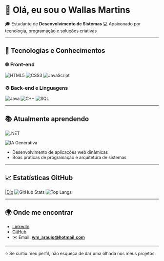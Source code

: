# 👋 Olá, eu sou o Wallas Martins

🎓 Estudante de **Desenvolvimento de Sistemas**
💻 Apaixonado por tecnologia, programação e soluções criativas

---

## 🚀 Tecnologias e Conhecimentos

### 🌐 Front-end

![HTML5](https://img.shields.io/badge/HTML5-E34F26?style=for-the-badge\&logo=html5\&logoColor=white)
![CSS3](https://img.shields.io/badge/CSS3-1572B6?style=for-the-badge\&logo=css3\&logoColor=white)
![JavaScript](https://img.shields.io/badge/JavaScript-F7DF1E?style=for-the-badge\&logo=javascript\&logoColor=black)

### ⚙️ Back-end e Linguagens

![Java](https://img.shields.io/badge/Java-007396?style=for-the-badge\&logo=openjdk\&logoColor=white)
![C++](https://img.shields.io/badge/C++-00599C?style=for-the-badge\&logo=cplusplus\&logoColor=white)
![SQL](https://img.shields.io/badge/SQL-4479A1?style=for-the-badge\&logo=postgresql\&logoColor=white)

---

## 📚 Atualmente aprendendo

![.NET](https://img.shields.io/badge/.NET-512BD4?style=for-the-badge\&logo=dotnet\&logoColor=white)

![IA Generativa](https://img.shields.io/badge/IA%20Generativa-000000?style=for-the-badge\&logo=openai\&logoColor=white)

* Desenvolvimento de aplicações web dinâmicas
* Boas práticas de programação e arquitetura de sistemas

---

## 📈 Estatísticas GitHub

|[Dio](https://web.dio.me/users/wm_araujo?tab=achievements)
![GitHub Stats](https://github-readme-stats.vercel.app/api?username=SeuUsuario\&show_icons=true\&theme=dracula)
![Top Langs](https://github-readme-stats.vercel.app/api/top-langs/?username=SeuUsuario\&layout=compact\&theme=dracula)

---

## 🌍 Onde me encontrar

* [LinkedIn](https://www.linkedin.com/in/wallas-martins-a56382164/)
* [GitHub](https://github.com/Nrmahic)
* ✉️ Email: **[wm_araujo@hotmail.com](mailto:wm_araujo@hotmail.com)**

---

⭐ Se curtiu meu perfil, não esqueça de dar uma olhada nos meus projetos!
